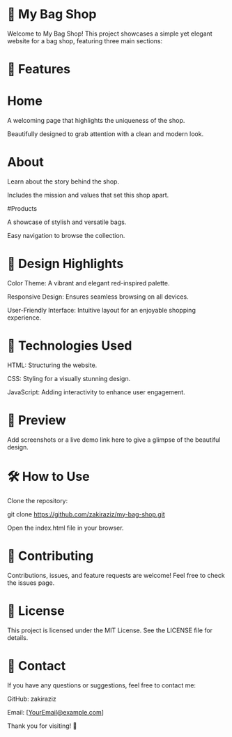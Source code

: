 # 👜 My Bag Shop

Welcome to My Bag Shop! This project showcases a simple yet elegant website for a bag shop, featuring three main sections:

# 🌟 Features

# Home

A welcoming page that highlights the uniqueness of the shop.

Beautifully designed to grab attention with a clean and modern look.

# About

Learn about the story behind the shop.

Includes the mission and values that set this shop apart.

#Products

A showcase of stylish and versatile bags.

Easy navigation to browse the collection.

# 🎨 Design Highlights

Color Theme: A vibrant and elegant red-inspired palette.

Responsive Design: Ensures seamless browsing on all devices.

User-Friendly Interface: Intuitive layout for an enjoyable shopping experience.

# 🚀 Technologies Used

HTML: Structuring the website.

CSS: Styling for a visually stunning design.

JavaScript: Adding interactivity to enhance user engagement.

# 📸 Preview

Add screenshots or a live demo link here to give a glimpse of the beautiful design.

# 🛠 How to Use

Clone the repository:

git clone https://github.com/zakiraziz/my-bag-shop.git

Open the index.html file in your browser.

# 🤝 Contributing

Contributions, issues, and feature requests are welcome! Feel free to check the issues page.

# 📜 License

This project is licensed under the MIT License. See the LICENSE file for details.

# 📧 Contact

If you have any questions or suggestions, feel free to contact me:

GitHub: zakiraziz

Email: [YourEmail@example.com]

Thank you for visiting! 🌟


